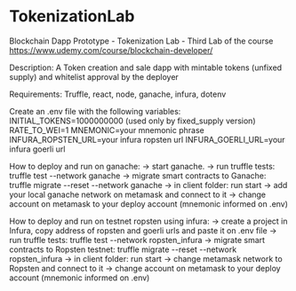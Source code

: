 # TokenizationLab

Blockchain Dapp Prototype - Tokenization Lab - Third Lab of the course https://www.udemy.com/course/blockchain-developer/

Description: A Token creation and sale dapp with mintable tokens (unfixed supply) and whitelist approval by the deployer

Requirements: Truffle, react, node, ganache, infura, dotenv

Create an .env file with the following variables:
INITIAL_TOKENS=1000000000 (used only by fixed_supply version)
RATE_TO_WEI=1
MNEMONIC=your mnemonic phrase
INFURA_ROPSTEN_URL=your infura ropsten url
INFURA_GOERLI_URL=your infura goerli url

How to deploy and run on ganache: 
-> start ganache.
-> run truffle tests: truffle test --network ganache
-> migrate smart contracts to Ganache: truffle migrate --reset --network ganache
-> in client folder: run start
-> add your local ganache network on metamask and connect to it 
-> change account on metamask to your deploy account (mnemonic informed on .env)

How to deploy and run on testnet ropsten using infura: 
-> create a project in Infura, copy address of ropsten and goerli urls and paste it on .env file
-> run truffle tests: truffle test --network ropsten_infura
-> migrate smart contracts to Ropsten testnet: truffle migrate --reset --network ropsten_infura
-> in client folder: run start 
-> change metamask network to Ropsten and connect to it 
-> change account on metamask to your deploy account (mnemonic informed on .env)





